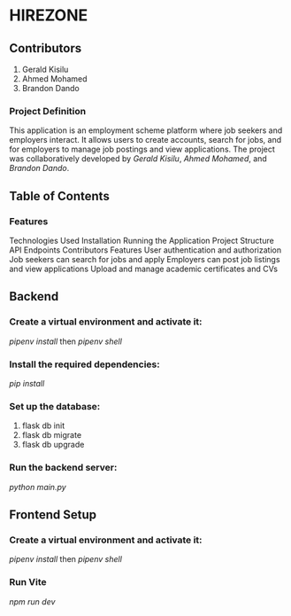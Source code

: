 # HIREZONE

## Contributors
1. Gerald Kisilu
2. Ahmed Mohamed
3. Brandon Dando

### Project Definition
This application is an employment scheme platform where job seekers and employers interact. It allows users to create accounts, search for jobs, and for employers to manage job postings and view applications. The project was collaboratively developed by *Gerald Kisilu*, *Ahmed Mohamed*, and *Brandon Dando*.

## Table of Contents
### Features
Technologies Used
Installation
Running the Application
Project Structure
API Endpoints
Contributors
Features
User authentication and authorization
Job seekers can search for jobs and apply
Employers can post job listings and view applications
Upload and manage academic certificates and CVs

## Backend
### Create a virtual environment and activate it:
*pipenv install* then *pipenv shell*

### Install the required dependencies:
*pip install*

### Set up the database:
1. flask db init
2. flask db migrate
3. flask db upgrade

### Run the backend server:
*python main.py*

## Frontend Setup
### Create a virtual environment and activate it:
*pipenv install* then *pipenv shell*

### Run Vite
*npm run dev*
